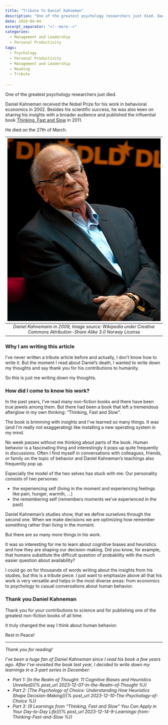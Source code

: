 ```yaml
---
title: "Tribute To Daniel Kahneman"
description: "One of the greatest psychology researchers just died. Daniel Kahneman received the Nobel Prize for his work in behavioral economics in 2002. Besides his scientific success, he was also keen on sharing his insights with a broader audience and published the influential book “Thinking, Fast and Slow” in 2011. He died on the 27th of March."
date: 2024-04-04
excerpt_separator: "<!--more-->"
categories:
  - Management and Leadership
  - Personal Productivity
tags:
  - Psychology
  - Personal Productivity
  - Management and Leadership
  - Reading
  - Tribute

---
```

One of the greatest psychology researchers just died.

Daniel Kahneman received the Nobel Prize for his work in behavioral economics in 2002. Besides his scientific success, he was also keen on sharing his insights with a broader audience and published the influential book [Thinking, Fast and Slow](https://www.google.com/search?q=Thinking%2C+Fast+and+Slow) in 2011.

He died on the 27th of March.

| ![image](/assets/images/Daniel_Kahneman.jpg) |
|:--:|
| *Daniel Kahnemann in 2009, Image source: Wikipedia under Creative Commons Attribution-Share Alike 3.0 Norway License* |

### Why I am writing this article

I’ve never written a tribute article before and actually, I don’t know how to write it. But the moment I read about Daniel’s death, I wanted to write down my thoughts and say thank you for his contributions to humanity.

So this is just me writing down my thoughts.

### How did I come to know his work?

In the past years, I’ve read many non-fiction books and there have been true jewels among them. But there had been a book that left a tremendous afterglow in my own thinking: “Thinking, Fast and Slow”.

The book is brimming with insights and I’ve learned so many things. It was (and I'm really not exaggerating) like installing a new operating system in my mind.

No week passes without me thinking about parts of the book. Human behavior is a fascinating thing and interestingly it pops up quite frequently in discussions. Often I find myself in conversations with colleagues, friends, or family on the topic of behavior and Daniel Kahneman’s teachings also frequently pop up.

Especially the model of the two selves has stuck with me: Our personality consists of two personas:

- the experiencing self (living in the moment and experiencing feelings like pain, hunger, warmth, …)
- the remembering self (remembers moments we’ve experienced in the past)

Daniel Kahneman’s studies show, that we define ourselves through the second one. When we make decisions we are optimizing how remember something rather than living in the moment.

But there are so many more things in his work.

It was so interesting for me to learn about cognitive biases and heuristics and how they are shaping our decision-making. Did you know, for example, that humans substitute the difficult question of probability with the much easier question about availability?

I could go on for thousands of words writing about the insights from his studies, but this is a tribute piece. I just want to emphasize above all that his work is very versatile and helps in the most diverse areas: from economics to psychology to casual conversations about human behavior.

### Thank you Daniel Kahneman

Thank you for your contributions to science and for publishing one of the greatest non-fiction books of all time.

It truly changed the way I think about human behavior.

Rest in Peace!

---

*Thank you for reading!*

*I’ve been a huge fan of Daniel Kahneman since I read his book a few years ago. After I’ve revisited the book last year, I decided to write down my learnings in a 3-part series in December:*
- *Part 1: [In the Realm of Thought: 11 Cognitive Biases and Heuristics Unveiled]({% post_url 2023-12-07-In-the-Realm-of-Thought %})*
- *Part 2: [The Psychology of Choice: Understanding How Heuristics Shape Decision-Making]({% post_url 2023-12-10-The-Psychology-of-Choice %})*
- *Part 3: [9 Learnings from “Thinking, Fast and Slow” You Can Apply in Your Day-to-Day Life]({% post_url 2023-12-14-9-Learnings-from-Thinking-Fast-and-Slow %})*

<!--*I also highly recommend reading the whole book "Thinking, Fast and Slow". Please support your local library and buy from them. If you want to purchase it online, please feel free to use [this affiliate link](https://amzn.to/46iVUs8).*-->